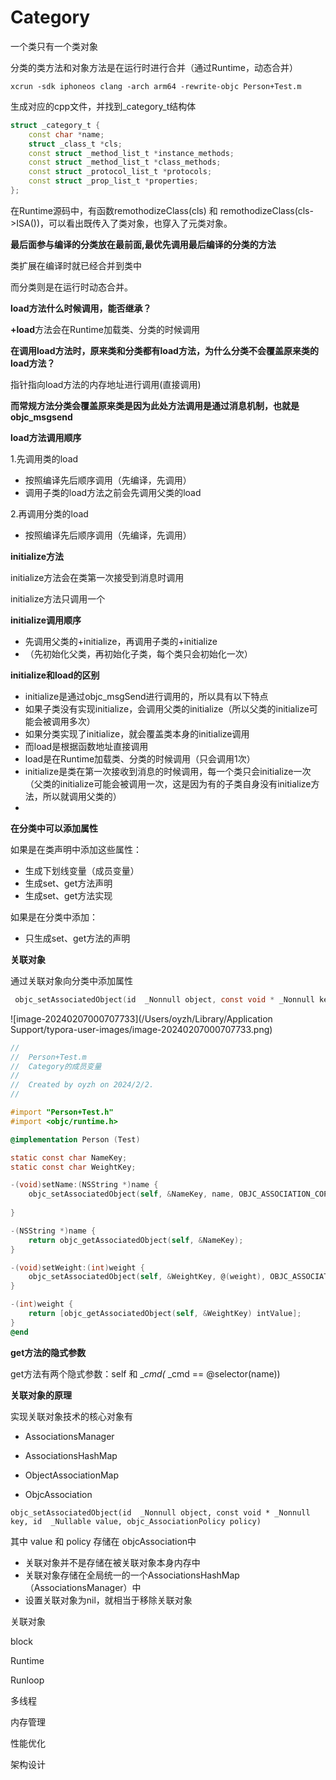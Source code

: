 # Category

一个类只有一个类对象

分类的类方法和对象方法是在运行时进行合并（通过Runtime，动态合并）



 

```
xcrun -sdk iphoneos clang -arch arm64 -rewrite-objc Person+Test.m
```

  生成对应的cpp文件，并找到_category_t结构体

```c++
struct _category_t {
	const char *name;
	struct _class_t *cls;
	const struct _method_list_t *instance_methods;
	const struct _method_list_t *class_methods;
	const struct _protocol_list_t *protocols;
	const struct _prop_list_t *properties;
};
```



在Runtime源码中，有函数remothodizeClass(cls) 和 remothodizeClass(cls->ISA())，可以看出既传入了类对象，也穿入了元类对象。



**最后面参与编译的分类放在最前面,最优先调用最后编译的分类的方法**



类扩展在编译时就已经合并到类中

而分类则是在运行时动态合并。



**load方法什么时候调用，能否继承？**

**+load**方法会在Runtime加载类、分类的时候调用



**在调用load方法时，原来类和分类都有load方法，为什么分类不会覆盖原来类的load方法？**

指针指向load方法的内存地址进行调用(直接调用)

**而常规方法分类会覆盖原来类是因为此处方法调用是通过消息机制，也就是objc_msgsend**



**load方法调用顺序**

1.先调用类的load

- 按照编译先后顺序调用（先编译，先调用）
- 调用子类的load方法之前会先调用父类的load

 

2.再调用分类的load

- 按照编译先后顺序调用（先编译，先调用）

 



**initialize方法**

initialize方法会在类第一次接受到消息时调用

 initialize方法只调用一个



**initialize调用顺序**

- 先调用父类的+initialize，再调用子类的+initialize
- （先初始化父类，再初始化子类，每个类只会初始化一次） 





 **initialize和load的区别**

- initialize是通过objc_msgSend进行调用的，所以具有以下特点
- 如果子类没有实现initialize，会调用父类的initialize（所以父类的initialize可能会被调用多次）
- 如果分类实现了initialize，就会覆盖类本身的initialize调用
- 而load是根据函数地址直接调用
- load是在Runtime加载类、分类的时候调用（只会调用1次）
- initialize是类在第一次接收到消息的时候调用，每一个类只会initialize一次（父类的initialize可能会被调用一次，这是因为有的子类自身没有initialize方法，所以就调用父类的）
- 





**在分类中可以添加属性**

如果是在类声明中添加这些属性：

- 生成下划线变量（成员变量）
- 生成set、get方法声明
- 生成set、get方法实现



如果是在分类中添加：

- 只生成set、get方法的声明





**关联对象**

通过关联对象向分类中添加属性

```objective-c
 objc_setAssociatedObject(id  _Nonnull object, const void * _Nonnull key, id  _Nullable value, objc_AssociationPolicy policy)
```



![image-20240207000707733](/Users/oyzh/Library/Application Support/typora-user-images/image-20240207000707733.png)



```objective-c
//
//  Person+Test.m
//  Category的成员变量
//
//  Created by oyzh on 2024/2/2.
//

#import "Person+Test.h"
#import <objc/runtime.h>

@implementation Person (Test)

static const char NameKey;
static const char WeightKey;

-(void)setName:(NSString *)name {
    objc_setAssociatedObject(self, &NameKey, name, OBJC_ASSOCIATION_COPY_NONATOMIC);
    
}

-(NSString *)name {
    return objc_getAssociatedObject(self, &NameKey);
}

-(void)setWeight:(int)weight {
    objc_setAssociatedObject(self, &WeightKey, @(weight), OBJC_ASSOCIATION_COPY_NONATOMIC);
}

-(int)weight {
    return [objc_getAssociatedObject(self, &WeightKey) intValue];
}
@end
```



**get方法的隐式参数**

get方法有两个隐式参数：self 和  __cmd(_ _cmd == @selector(name))





**关联对象的原理**

实现关联对象技术的核心对象有

- AssociationsManager

- AssociationsHashMap

-  ObjectAssociationMap

- ObjcAssociation

```
objc_setAssociatedObject(id  _Nonnull object, const void * _Nonnull key, id  _Nullable value, objc_AssociationPolicy policy)
```

其中 value 和 policy 存储在 objcAssociation中



- 关联对象并不是存储在被关联对象本身内存中
- 关联对象存储在全局统一的一个AssociationsHashMap（AssociationsManager）中 
- 设置关联对象为nil，就相当于移除关联对象









关联对象

block

Runtime

Runloop

多线程

内存管理

性能优化

架构设计

